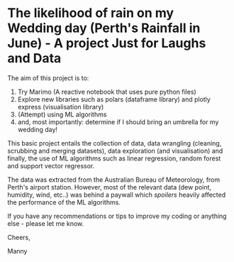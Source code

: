 # The likelihood of rain on my Wedding day (Perth's Rainfall in June) - A project Just for Laughs and Data

The aim of this project is to:
1. Try Marimo (A reactive notebook that uses pure python files)
2. Explore new libraries such as polars (dataframe library) and plotly express (visualisation library)
3. (Attempt) using ML algorithms
4. and, most importantly: determine if I should bring an umbrella for my wedding day!

This basic project entails the collection of data, data wrangling (cleaning, scrubbing and merging datasets), data exploration (and visualisation) and finally, the use of ML algorithms such as linear regression, random forest and support vector regressor.

The data was extracted from the Australian Bureau of Meteorology, from Perth's airport station. However, most of the relevant data (dew point, humidity, wind, etc..) was behind a paywall which *spoilers* heavily affected the performance of the ML algorithms.

If you have any recommendations or tips to improve my coding or anything else - please let me know.

Cheers,

Manny





